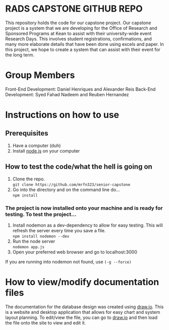 # RADS CAPSTONE GITHUB REPO

This repository holds the code for our capstone project. Our capstone project is a system that we are developing for the Office of Research and Sponsored Programs at Kean to assist with their university-wide event Research Days. This involves student registrations, confirmations, and many more elaborate details that have been done using excels and paper. In this project, we hope to create a system that can assist with their event for the long term.

# Group Members
Front-End Development: Daniel Henriques and Alexander Reis
Back-End Development: Syed Fahad Nadeem and Reuben Hernandez

# Instructions on how to use

## Prerequisites

1. Have a computer (duh)
2. Install [node.js](https://nodejs.org/en/download/) on your computer  

## How to test the code/what the hell is going on

1. Clone the repo.  
`git clone https://github.com/mrfn323/senior-capstone`
2. Go into the directory and on the command line do...  
`npm install`  

### The project is now installed onto your machine and is ready for testing. To test the project...

1. Install nodemon as a dev-dependency to allow for easy testing. This will refresh the server every time you save a file.  
`npm install nodemon --dev`
2. Run the node server  
`nodemon app.js`
2. Open your preferred web browser and go to localhost:3000

If you are running into nodemon not found, use `(-g --force)`

# How to view/modify documentation files

The documentation for the database design was created using [draw.io](https://app.diagrams.net/). This is a website and desktop application that allows for easy chart and system layout planning. To edit/view the file, you can go to [draw.io](https://app.diagrams.net/) and then load the file onto the site to view and edit it. 